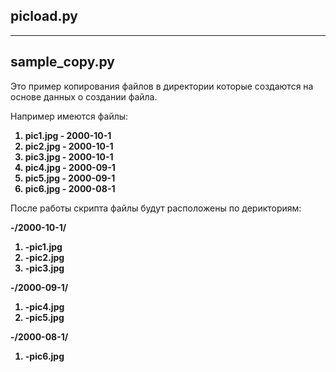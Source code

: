 ## picload.py

---
## sample_copy.py

Это пример копирования файлов в директории которые создаются на основе данных о создании файла.

Например имеются файлы:
<b>
<ol>
<li>pic1.jpg - 2000-10-1</li>
<li>pic2.jpg - 2000-10-1</li>  
<li>pic3.jpg - 2000-10-1</li>  
<li>pic4.jpg - 2000-09-1</li>  
<li>pic5.jpg - 2000-09-1</li>  
<li>pic6.jpg - 2000-08-1</li>
</ol>
</b>
<p>После работы скрипта файлы будут расположены по дерикториям:
<b>
<p>-/2000-10-1/
<ol>
<li>-pic1.jpg</li>
<li>-pic2.jpg</li>
<li>-pic3.jpg</li>
</ol></b>
<b><p>-/2000-09-1/
<ol><li>
-pic4.jpg </li>
<li>	-pic5.jpg </li>
</ol>
-/2000-08-1/
<ol>
<li>	-pic6.jpg </li></ol></b>
